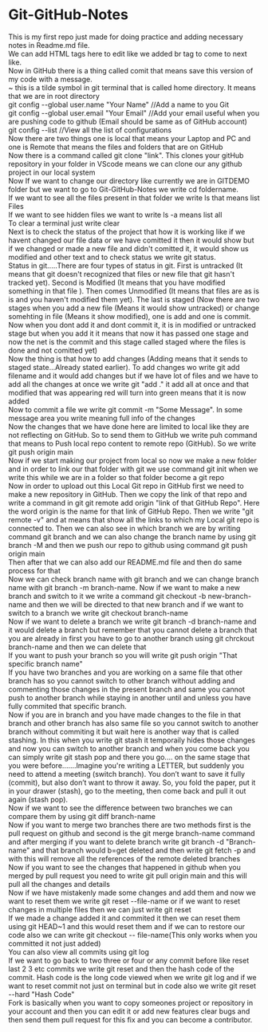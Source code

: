 # Git-GitHub-Notes

This is my first repo just made for doing practice and adding necessary notes in Readme.md file.
<br>
We can add HTML tags here to edit like we added br tag to come to next like.
<br>
Now in GitHub there is a thing called comit that means save this version of my code with a message.
<br>
~ this is a tilde symbol in git terminal that is called home directory. It means that we are in root directory
<br>
git config --global user.name "Your Name" //Add a name to you Git
<br>
git config --global user.email "Your Email" //Add your email useful when you are pushing code to github (Email should be same as of GitHub account)
<br>
git config --list //View all the list of configurations
<br>
Now there are two things one is local that means your Laptop and PC and one is Remote that means the files and folders that are on GitHub
<br>
Now there is a command called git clone "link". This clones your gitHub repository in your folder in VScode means we can clone our any github project in our local system
<br>
Now If we want to change our directory like currently we are in GITDEMO folder but we want to go to Git-GitHub-Notes we write cd foldername.
<br>
If we want to see all the files present in that folder we write ls that means list Files
<br>
If we want to see hidden files we want to write ls -a means list all
<br>
To clear a terminal just write clear
<br>
Next is to check the status of the project that how it is working like if we havent changed our file data or we have comitted it then it would show but if we changed or made a new file and didn't comitted it, it would show us modified and other text and to check status we write git status.
<br>
Status in git.....There are four types of status in git. First is untracked (It means that git doesn't recognized that files or new file that git hasn't tracked yet). Second is Modified (It means that you have modified something in that file ). Then comes Unmodified (It means that files are as is is and you haven't modified them yet). The last is staged (Now there are two stages when you add a new file (Means it would show untracked) or change somehting in file (Means it show modified), one is add and one is commit. Now when you dont add it and dont commit it, it is in modified or untracked stage but when you add it it means that now it has passed one stage and now the net is the commit and this stage called staged where the files is done and not comitted yet)
<br>
Now the thing is that how to add changes (Adding means that it sends to staged state...Already stated earlier). To add changes wo write git add filename and it would add changes but if we have lot of files and we have to add all the changes at once we write git "add ." it add all at once and that modified that was appearing red will turn into green means that it is now added
<br>
Now to commit a file we write git commit -m "Some Message". In some message area you write meaning full info of the changes
<br>
Now the changes that we have done here are limited to local like they are not reflecting on GitHub. So to send them to GitHub we write puh command that means to Push local repo content to remote repo (GitHub). So we write git push origin main
<br>
Now if we start making our project from local so now we make a new folder and in order to link our that folder with git we use command git init when we write this while we are in a folder so that folder become a git repo
<br>
Now in order to upload out this Local Git repo in GitHub first we need to make a new repository in GitHub. Then we copy the link of that repo and write a command in git git remote add origin "link of that GitHub Repo". Here the word origin is the name for that link of GitHub Repo. Then we write "git remote -v" and at means that show all the links to which my Local git repo is connected to. Then we can also see in which branch we are by writing command git branch and we can also change the branch name by using git branch -M and then we push our repo to github using command git push origin main
<br>
Then after that we can also add our README.md file and then do same process for that
<br>
Now we can check branch name with git branch and we can change branch name with git branch -m branch-name. Now if we want to make a new branch and switch to it we write a command git checkout -b new-branch-name and then we will be directed to that new branch and if we want to switch to a branch we write git checkout branch-name
<br>
Now if we want to delete a branch we write git branch -d branch-name and it would delete a branch but remember that you cannot delete a branch that you are already in first you have to go to another branch using git chrckout branch-name and then we can delete that
<br>
If you want to push your branch so you will write git push origin "That specific branch name"
<br>
If you have two branches and you are working on a same file that other branch has so you cannot switch to other branch without adding and commenting those changes in the present branch and same you cannot push to another branch while staying in another until and unless you have fully commited that specific branch.
<br>
Now if you are in branch and you have made changes to the file in that branch and other branch has also same file so you cannot switch to another branch without commiting it but wait here is another way that is called stashing. In this when you write git stash it temporaily hides those changes and now you can switch to another branch and when you come back you can simply write git stash pop and there you go.... on the same stage that you were before.......Imagine you're writing a LETTER, but suddenly you need to attend a meeting (switch branch). You don’t want to save it fully (commit), but also don’t want to throw it away.
So, you fold the paper, put it in your drawer (stash), go to the meeting, then come back and pull it out again (stash pop).
<br>
Now if we want to see the difference between two branches we can compare them by using git diff branch-name
<br>
Now if you want to merge two branches there are two methods first is the pull request on github and second is the git merge branch-name command and after merging if you want to delete branch write git branch -d "Branch-name" and that branch would b=get deleted and then write git fetch -p and with this will remove all the references of the remote deleted branches
<br>
Now if you want to see the changes that happened in github when you merged by pull request you need to write git pull origin main and this will pull all the changes and details
<br>
Now if we have mistakenly made some changes and add them and now we want to reset them we write git reset --file-name or if we want to reset changes in multiple files then we can just write git reset
<br>
If we made a change added it and commited it then we can reset them using git HEAD~1 and this would reset them and if we can to restore our code also we can write git checkout -- file-name(This only works when you committed it not just added)
<br>
You can also view all commits using git log
<br>
If we want to go back to two three or four or any commit before like reset last 2 3 etc commits we write git reset and then the hash code of the commit. Hash code is the long code viewed when we write git log and if we want to reset commit not just on terminal but in code also we write git reset --hard "Hash Code"
<br>
Fork is basically when you want to copy someones project or repository in your account and then you can edit it or add new features clear bugs and then send them pull request for this fix and you can become a contributor.
